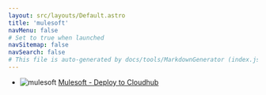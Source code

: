```yaml
---
layout: src/layouts/Default.astro
title: 'mulesoft'
navMenu: false
# Set to true when launched
navSitemap: false
navSearch: false
# This file is auto-generated by docs/tools/MarkdownGenerator (index.js)
---
```


<ul>

<li>

![mulesoft](https://i.octopus.com/library/step-templates/mulesoft.png) [Mulesoft - Deploy to Cloudhub](/integrations/mulesoft/mulesoft-deploy-to-cloudhub)

</li>
        
</ul>
